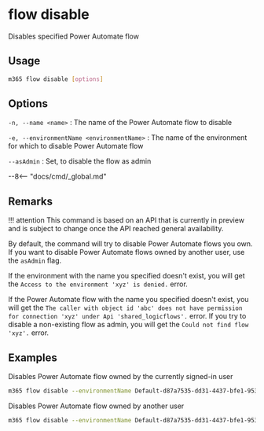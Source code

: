# flow disable

Disables specified Power Automate flow

## Usage

```sh
m365 flow disable [options]
```

## Options

`-n, --name <name>`
: The name of the Power Automate flow to disable

`-e, --environmentName <environmentName>`
: The name of the environment for which to disable Power Automate flow

`--asAdmin`
: Set, to disable the flow as admin

--8<-- "docs/cmd/_global.md"

## Remarks

!!! attention
    This command is based on an API that is currently in preview and is subject to change once the API reached general availability.

By default, the command will try to disable Power Automate flows you own. If you want to disable Power Automate flows owned by another user, use the `asAdmin` flag.

If the environment with the name you specified doesn't exist, you will get the `Access to the environment 'xyz' is denied.` error.

If the Power Automate flow with the name you specified doesn't exist, you will get the `The caller with object id 'abc' does not have permission for connection 'xyz' under Api 'shared_logicflows'.` error. If you try to disable a non-existing flow as admin, you will get the `Could not find flow 'xyz'.` error.

## Examples

Disables Power Automate flow owned by the currently signed-in user

```sh
m365 flow disable --environmentName Default-d87a7535-dd31-4437-bfe1-95340acd55c5 --name 3989cb59-ce1a-4a5c-bb78-257c5c39381d
```

Disables Power Automate flow owned by another user

```sh
m365 flow disable --environmentName Default-d87a7535-dd31-4437-bfe1-95340acd55c5 --name 3989cb59-ce1a-4a5c-bb78-257c5c39381d --asAdmin
```
